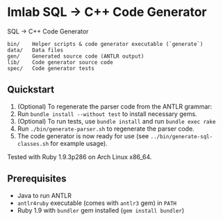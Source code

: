 # Imlab SQL -> C++ Code Generator

SQL -> C++ Code Generator

    bin/    Helper scripts & code generator executable (`generate`)
    data/   Data files
    gen/    Generated source code (ANTLR output)
    lib/    Code generator source code
    spec/   Code generator tests

## Quickstart

 1. (Optional) To regenerate the parser code from the ANTLR grammar:
   1. Run `bundle install --without test` to install necessary gems.
   2. (Optional) To run tests, use `bundle install` and run `bundle exec rake`
   3. Run `./bin/generate-parser.sh` to regenerate the parser code.
 2. The code generator is now ready for use (see `../bin/generate-sql-classes.sh` for example usage).

Tested with Ruby 1.9.3p286 on Arch Linux x86_64.

## Prerequisites

 * Java to run ANTLR
 * `antlr4ruby` executable (comes with `antlr3` gem) in `PATH`
 * Ruby 1.9 with `bundler` gem installed (`gem install bundler`)

